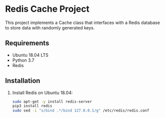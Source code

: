 # Redis Cache Project

This project implements a Cache class that interfaces with a Redis database to store data with randomly generated keys.

## Requirements

- Ubuntu 18.04 LTS
- Python 3.7
- Redis

## Installation

1. Install Redis on Ubuntu 18.04:
   ```bash
   sudo apt-get -y install redis-server
   pip3 install redis
   sudo sed -i "s/bind .*/bind 127.0.0.1/g" /etc/redis/redis.conf
